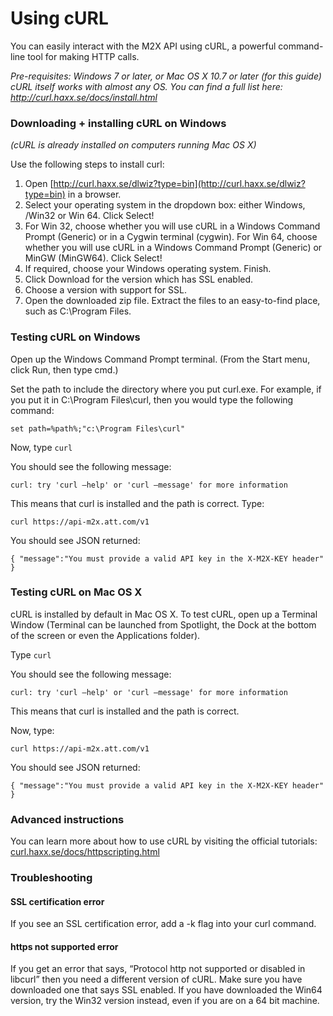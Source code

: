 Using cURL
====
You can easily interact with the M2X API using cURL, a powerful command-line tool for making HTTP calls.

*Pre-requisites: Windows 7 or later, or Mac OS X 10.7 or later (for this guide)*
*cURL itself works with almost any OS. You can find a full list here: http://curl.haxx.se/docs/install.html*

### Downloading + installing cURL on Windows
*(cURL is already installed on computers running Mac OS X)*

Use the following steps to install curl:

1. Open [http://curl.haxx.se/dlwiz?type=bin](http://curl.haxx.se/dlwiz?type=bin) in a browser.
2. Select your operating system in the dropdown box: either Windows, /Win32 or Win 64. Click Select!
3. For Win 32, choose whether you will use cURL in a Windows Command Prompt (Generic) or in a Cygwin terminal (cygwin). For Win 64, choose whether you will use cURL in a Windows Command Prompt (Generic) or MinGW (MinGW64). Click Select!
4. If required, choose your Windows operating system. Finish.
5. Click Download for the version which has SSL enabled.
6. Choose a version with support for SSL.
7. Open the downloaded zip file. Extract the files to an easy-to-find place, such as C:\Program Files.

### Testing cURL on Windows
Open up the Windows Command Prompt terminal. (From the Start menu, click Run, then type cmd.)

Set the path to include the directory where you put curl.exe. For example, if you put it in C:\Program Files\curl, then you would type the following command:

``
set path=%path%;"c:\Program Files\curl"
``

Now, type ``curl``
 
You should see the following message:

``
curl: try 'curl –help' or 'curl –message' for more information
``

This means that curl is installed and the path is correct.
Type:

``
curl https://api-m2x.att.com/v1
``

You should see JSON returned:

``
{
"message":"You must provide a valid API key in the X-M2X-KEY header"
}
``

### Testing cURL on Mac OS X
cURL is installed by default in Mac OS X. To test cURL, open up a Terminal Window (Terminal can be launched from Spotlight, the Dock at the bottom of the screen or even the Applications folder).

Type ``curl``

You should see the following message:

``
curl: try 'curl –help' or 'curl –message' for more information
``

This means that curl is installed and the path is correct.

Now, type:

``
curl https://api-m2x.att.com/v1
``

You should see JSON returned:

``
{
"message":"You must provide a valid API key in the X-M2X-KEY header"
}
``

### Advanced instructions
You can learn more about how to use cURL by visiting the official tutorials: [curl.haxx.se/docs/httpscripting.html](http://curl.haxx.se/docs/httpscripting.html)

### Troubleshooting
#### SSL certification error
If you see an SSL certification error, add a -k flag into your curl command.

#### https not supported error 
If you get an error that says, “Protocol http not supported or disabled in libcurl” then you need a different version of cURL. Make sure you have downloaded one that says SSL enabled. If you have downloaded the Win64 version, try the Win32 version instead, even if you are on a 64 bit machine.
